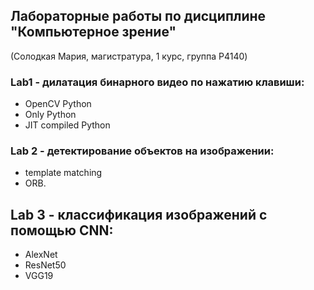 ## Лабораторные работы по дисциплине "Компьютерное зрение"
(Солодкая Мария, магистратура, 1 курс, группа P4140)
### Lab1 - дилатация бинарного видео по нажатию клавиши:
* OpenCV Python
* Only Python
* JIT compiled Python

### Lab 2 - детектирование объектов на изображении: 
* template matching
* ORB.

## Lab 3 - классификация изображений с помощью CNN:
* AlexNet
* ResNet50
* VGG19
